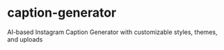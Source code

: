 # caption-generator
AI-based Instagram Caption Generator with customizable styles, themes, and uploads
